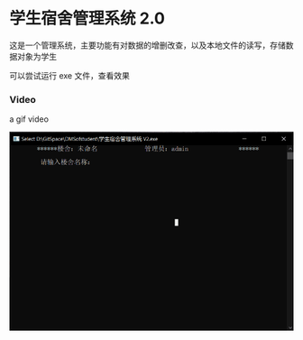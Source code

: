 # 学生宿舍管理系统 2.0

这是一个管理系统，主要功能有对数据的增删改查，以及本地文件的读写，存储数据对象为学生  

可以尝试运行 exe 文件，查看效果


### Video

a gif video

![video](./video.gif)

